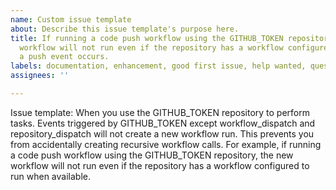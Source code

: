 ```yaml
---
name: Custom issue template
about: Describe this issue template's purpose here.
title: If running a code push workflow using the GITHUB_TOKEN repository, the new
  workflow will not run even if the repository has a workflow configured to run when
  a push event occurs.
labels: documentation, enhancement, good first issue, help wanted, question
assignees: ''

---
```


Issue template: 
When you use the GITHUB_TOKEN repository to perform tasks.  Events triggered by GITHUB_TOKEN except workflow_dispatch and repository_dispatch will not create a new workflow run.  This prevents you from accidentally creating recursive workflow calls. For example, if running a code push workflow using the GITHUB_TOKEN repository, the new workflow will not run even if the repository has a workflow configured to run when available.

